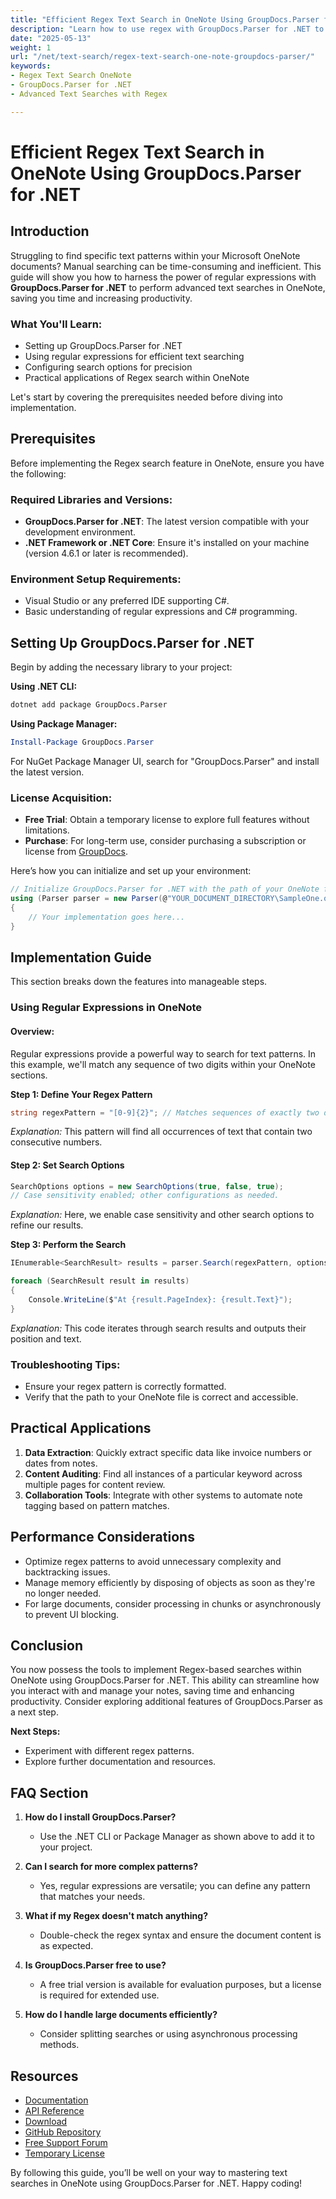 ```yaml
---
title: "Efficient Regex Text Search in OneNote Using GroupDocs.Parser for .NET"
description: "Learn how to use regex with GroupDocs.Parser for .NET to perform advanced text searches in Microsoft OneNote, boosting productivity."
date: "2025-05-13"
weight: 1
url: "/net/text-search/regex-text-search-one-note-groupdocs-parser/"
keywords:
- Regex Text Search OneNote
- GroupDocs.Parser for .NET
- Advanced Text Searches with Regex

---
```



# Efficient Regex Text Search in OneNote Using GroupDocs.Parser for .NET

## Introduction

Struggling to find specific text patterns within your Microsoft OneNote documents? Manual searching can be time-consuming and inefficient. This guide will show you how to harness the power of regular expressions with **GroupDocs.Parser for .NET** to perform advanced text searches in OneNote, saving you time and increasing productivity.

### What You'll Learn:
- Setting up GroupDocs.Parser for .NET
- Using regular expressions for efficient text searching
- Configuring search options for precision
- Practical applications of Regex search within OneNote

Let's start by covering the prerequisites needed before diving into implementation.

## Prerequisites

Before implementing the Regex search feature in OneNote, ensure you have the following:

### Required Libraries and Versions:
- **GroupDocs.Parser for .NET**: The latest version compatible with your development environment.
- **.NET Framework or .NET Core**: Ensure it's installed on your machine (version 4.6.1 or later is recommended).

### Environment Setup Requirements:
- Visual Studio or any preferred IDE supporting C#.
- Basic understanding of regular expressions and C# programming.

## Setting Up GroupDocs.Parser for .NET

Begin by adding the necessary library to your project:

**Using .NET CLI:**
```bash
dotnet add package GroupDocs.Parser
```

**Using Package Manager:**
```powershell
Install-Package GroupDocs.Parser
```

For NuGet Package Manager UI, search for "GroupDocs.Parser" and install the latest version.

### License Acquisition:
- **Free Trial**: Obtain a temporary license to explore full features without limitations.
- **Purchase**: For long-term use, consider purchasing a subscription or license from [GroupDocs](https://purchase.groupdocs.com/).

Here’s how you can initialize and set up your environment:

```csharp
// Initialize GroupDocs.Parser for .NET with the path of your OneNote file
using (Parser parser = new Parser(@"YOUR_DOCUMENT_DIRECTORY\SampleOne.one"))
{
    // Your implementation goes here...
}
```

## Implementation Guide

This section breaks down the features into manageable steps.

### Using Regular Expressions in OneNote

#### Overview:
Regular expressions provide a powerful way to search for text patterns. In this example, we'll match any sequence of two digits within your OneNote sections.

**Step 1: Define Your Regex Pattern**

```csharp
string regexPattern = "[0-9]{2}"; // Matches sequences of exactly two digits
```

*Explanation:* This pattern will find all occurrences of text that contain two consecutive numbers.

#### Step 2: Set Search Options

```csharp
SearchOptions options = new SearchOptions(true, false, true);
// Case sensitivity enabled; other configurations as needed.
```

*Explanation:* Here, we enable case sensitivity and other search options to refine our results.

**Step 3: Perform the Search**

```csharp
IEnumerable<SearchResult> results = parser.Search(regexPattern, options);

foreach (SearchResult result in results)
{
    Console.WriteLine($"At {result.PageIndex}: {result.Text}");
}
```

*Explanation:* This code iterates through search results and outputs their position and text.

### Troubleshooting Tips:
- Ensure your regex pattern is correctly formatted.
- Verify that the path to your OneNote file is correct and accessible.

## Practical Applications

1. **Data Extraction**: Quickly extract specific data like invoice numbers or dates from notes.
2. **Content Auditing**: Find all instances of a particular keyword across multiple pages for content review.
3. **Collaboration Tools**: Integrate with other systems to automate note tagging based on pattern matches.

## Performance Considerations

- Optimize regex patterns to avoid unnecessary complexity and backtracking issues.
- Manage memory efficiently by disposing of objects as soon as they're no longer needed.
- For large documents, consider processing in chunks or asynchronously to prevent UI blocking.

## Conclusion

You now possess the tools to implement Regex-based searches within OneNote using GroupDocs.Parser for .NET. This ability can streamline how you interact with and manage your notes, saving time and enhancing productivity. Consider exploring additional features of GroupDocs.Parser as a next step.

**Next Steps:**
- Experiment with different regex patterns.
- Explore further documentation and resources.

## FAQ Section

1. **How do I install GroupDocs.Parser?**
   - Use the .NET CLI or Package Manager as shown above to add it to your project.

2. **Can I search for more complex patterns?**
   - Yes, regular expressions are versatile; you can define any pattern that matches your needs.

3. **What if my Regex doesn't match anything?**
   - Double-check the regex syntax and ensure the document content is as expected.

4. **Is GroupDocs.Parser free to use?**
   - A free trial version is available for evaluation purposes, but a license is required for extended use.

5. **How do I handle large documents efficiently?**
   - Consider splitting searches or using asynchronous processing methods.

## Resources

- [Documentation](https://docs.groupdocs.com/parser/net/)
- [API Reference](https://reference.groupdocs.com/parser/net)
- [Download](https://releases.groupdocs.com/parser/net/)
- [GitHub Repository](https://github.com/groupdocs-parser/GroupDocs.Parser-for-.NET)
- [Free Support Forum](https://forum.groupdocs.com/c/parser/10)
- [Temporary License](https://purchase.groupdocs.com/temporary-license/)

By following this guide, you’ll be well on your way to mastering text searches in OneNote using GroupDocs.Parser for .NET. Happy coding!

